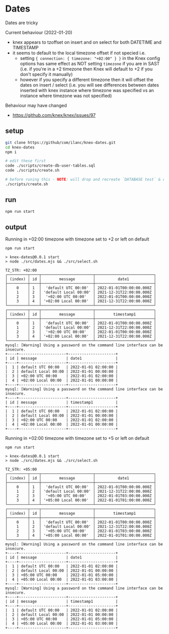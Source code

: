 # Dates

Dates are tricky

Current behaviour (2022-01-20)

- knex appears to tzoffset on insert and on select for both DATETIME and TIMESTAMP
- it seems to default to the local timezone offset if not specied i.e.
  - setting `{ connection: { timezone: "+02:00" } }` in the Knex config options has same effect as NOT setting `timezone` if you are in SAST (i.e. if you're in a +2 timezone then Knex will default to +2 if you don't specify it manually)
  - however if you specify a different timezone then it will offset the dates on insert / select (i.e. you will see differences between dates inserted with knex instance where timezone was specified vs an instance where timezone was not specified)

Behaviour may have changed

- https://github.com/knex/knex/issues/97

## setup

```sh
git clone https://github/com/ilanc/knex-dates.git
cd knex-dates
npm i

# edit these first
code ./scripts/create-db-user-tables.sql
code ./scripts/create.sh

# before runing this - NOTE: will drop and recreate `DATABASE test` & create a user `test`
./scripts/create.sh
```

## run

```sh
npm run start
```

## output

Running in +02:00 timezone with timezone set to +2 or left on default

```log
npm run start

> knex-dates@0.0.1 start
> node ./src/dates.mjs && ./src/select.sh

TZ_STR: +02:00
┌─────────┬────┬───────────────────────┬──────────────────────────┐
│ (index) │ id │        message        │          date1           │
├─────────┼────┼───────────────────────┼──────────────────────────┤
│    0    │ 1  │  'default UTC 00:00'  │ 2022-01-01T00:00:00.000Z │
│    1    │ 2  │ 'default Local 00:00' │ 2021-12-31T22:00:00.000Z │
│    2    │ 3  │  '+02:00 UTC 00:00'   │ 2022-01-01T00:00:00.000Z │
│    3    │ 4  │ '+02:00 Local 00:00'  │ 2021-12-31T22:00:00.000Z │
└─────────┴────┴───────────────────────┴──────────────────────────┘
┌─────────┬────┬───────────────────────┬──────────────────────────┐
│ (index) │ id │        message        │        timestamp1        │
├─────────┼────┼───────────────────────┼──────────────────────────┤
│    0    │ 1  │  'default UTC 00:00'  │ 2022-01-01T00:00:00.000Z │
│    1    │ 2  │ 'default Local 00:00' │ 2021-12-31T22:00:00.000Z │
│    2    │ 3  │  '+02:00 UTC 00:00'   │ 2022-01-01T00:00:00.000Z │
│    3    │ 4  │ '+02:00 Local 00:00'  │ 2021-12-31T22:00:00.000Z │
└─────────┴────┴───────────────────────┴──────────────────────────┘
mysql: [Warning] Using a password on the command line interface can be insecure.
+----+---------------------+---------------------+
| id | message             | date1               |
+----+---------------------+---------------------+
|  1 | default UTC 00:00   | 2022-01-01 02:00:00 |
|  2 | default Local 00:00 | 2022-01-01 00:00:00 |
|  3 | +02:00 UTC 00:00    | 2022-01-01 02:00:00 |
|  4 | +02:00 Local 00:00  | 2022-01-01 00:00:00 |
+----+---------------------+---------------------+
mysql: [Warning] Using a password on the command line interface can be insecure.
+----+---------------------+---------------------+
| id | message             | timestamp1          |
+----+---------------------+---------------------+
|  1 | default UTC 00:00   | 2022-01-01 02:00:00 |
|  2 | default Local 00:00 | 2022-01-01 00:00:00 |
|  3 | +02:00 UTC 00:00    | 2022-01-01 02:00:00 |
|  4 | +02:00 Local 00:00  | 2022-01-01 00:00:00 |
+----+---------------------+---------------------+
```

Running in +02:00 timezone with timezone set to +5 or left on default

```log
npm run start

> knex-dates@0.0.1 start
> node ./src/dates.mjs && ./src/select.sh

TZ_STR: +05:00
┌─────────┬────┬───────────────────────┬──────────────────────────┐
│ (index) │ id │        message        │          date1           │
├─────────┼────┼───────────────────────┼──────────────────────────┤
│    0    │ 1  │  'default UTC 00:00'  │ 2022-01-01T00:00:00.000Z │
│    1    │ 2  │ 'default Local 00:00' │ 2021-12-31T22:00:00.000Z │
│    2    │ 3  │  '+05:00 UTC 00:00'   │ 2022-01-01T03:00:00.000Z │
│    3    │ 4  │ '+05:00 Local 00:00'  │ 2022-01-01T01:00:00.000Z │
└─────────┴────┴───────────────────────┴──────────────────────────┘
┌─────────┬────┬───────────────────────┬──────────────────────────┐
│ (index) │ id │        message        │        timestamp1        │
├─────────┼────┼───────────────────────┼──────────────────────────┤
│    0    │ 1  │  'default UTC 00:00'  │ 2022-01-01T00:00:00.000Z │
│    1    │ 2  │ 'default Local 00:00' │ 2021-12-31T22:00:00.000Z │
│    2    │ 3  │  '+05:00 UTC 00:00'   │ 2022-01-01T03:00:00.000Z │
│    3    │ 4  │ '+05:00 Local 00:00'  │ 2022-01-01T01:00:00.000Z │
└─────────┴────┴───────────────────────┴──────────────────────────┘
mysql: [Warning] Using a password on the command line interface can be insecure.
+----+---------------------+---------------------+
| id | message             | date1               |
+----+---------------------+---------------------+
|  1 | default UTC 00:00   | 2022-01-01 02:00:00 |
|  2 | default Local 00:00 | 2022-01-01 00:00:00 |
|  3 | +05:00 UTC 00:00    | 2022-01-01 05:00:00 |
|  4 | +05:00 Local 00:00  | 2022-01-01 03:00:00 |
+----+---------------------+---------------------+
mysql: [Warning] Using a password on the command line interface can be insecure.
+----+---------------------+---------------------+
| id | message             | timestamp1          |
+----+---------------------+---------------------+
|  1 | default UTC 00:00   | 2022-01-01 02:00:00 |
|  2 | default Local 00:00 | 2022-01-01 00:00:00 |
|  3 | +05:00 UTC 00:00    | 2022-01-01 05:00:00 |
|  4 | +05:00 Local 00:00  | 2022-01-01 03:00:00 |
+----+---------------------+---------------------+
```
